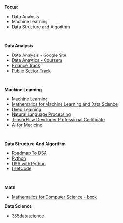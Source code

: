 
**Focus**:
 * Data Analysis
 * Machine Learning
 * Data Structure and Algorithm

<br>

**Data Analysis**
 * [Data Analysis - Google Site](https://grow.google/certificates/data-analytics/#?modal_active=none)
 * [Data Anaytics - Coursera](https://www.coursera.org/professional-certificates/google-data-analytics)
 * [Finance Track](https://www.coursera.org/specializations/financial-analysis-skills-for-success)
 * [Public Sector Track](https://www.coursera.org/specializations/data-analytics-in-the-public-sector-with-r#courses)

<br>

**Machine Learning**
 * [Machine Learning](https://www.coursera.org/specializations/machine-learning-introduction)
 * [Mathematics for Machine Learning and Data Science](https://www.coursera.org/specializations/mathematics-for-machine-learning-and-data-science)
 * [Deep Learning](https://www.coursera.org/specializations/deep-learning)
 * [Natural Language Processing](https://www.coursera.org/specializations/natural-language-processing)
 * [TensorFlow Developer Professional Certificate](https://www.coursera.org/professional-certificates/tensorflow-in-practice)
 * [AI for Medicine](https://www.coursera.org/deeplearning-ai)

<br>

**Data Structure And Algorithm**
 * [Roadmap To DSA](https://www.geeksforgeeks.org/complete-roadmap-to-learn-dsa-from-scratch/)
 * [Python](https://www.freecodecamp.org/learn/scientific-computing-with-python/)
 * [DSA with Python](https://jovian.com/learn/data-structures-and-algorithms-in-python)
 * [LeetCode](https://leetcode.com/explore/)

<br>

**Math**
 * [Mathematics for Computer Science - book]()

**Data Science**
 * [365datascience](https://learn.365datascience.com)
